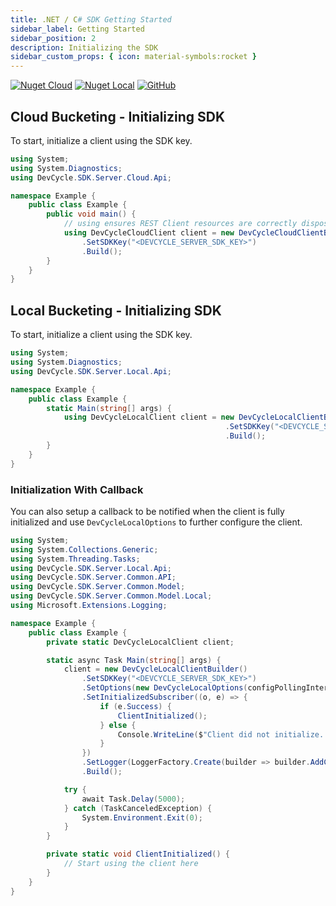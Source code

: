 ```yaml
---
title: .NET / C# SDK Getting Started
sidebar_label: Getting Started
sidebar_position: 2
description: Initializing the SDK
sidebar_custom_props: { icon: material-symbols:rocket }
---
```


[![Nuget Cloud](https://badgen.net/nuget/v/DevCycle.SDK.Server.Cloud)](https://www.nuget.org/packages/DevCycle.SDK.Server.Cloud/)
[![Nuget Local](https://badgen.net/nuget/v/DevCycle.SDK.Server.Cloud)](https://www.nuget.org/packages/DevCycle.SDK.Server.Local/)
[![GitHub](https://img.shields.io/github/stars/devcyclehq/dotnet-server-sdk.svg?style=social&label=Star&maxAge=2592000)](https://github.com/DevCycleHQ/dotnet-server-sdk)

## Cloud Bucketing - Initializing SDK

To start, initialize a client using the SDK key.

```csharp
using System;
using System.Diagnostics;
using DevCycle.SDK.Server.Cloud.Api;

namespace Example {
    public class Example {
        public void main() {
            // using ensures REST Client resources are correctly disposed once no longer required.
            using DevCycleCloudClient client = new DevCycleCloudClientBuilder()
                .SetSDKKey("<DEVCYCLE_SERVER_SDK_KEY>")
                .Build();
        }
    }
}
```

## Local Bucketing - Initializing SDK

To start, initialize a client using the SDK key.

```csharp
using System;
using System.Diagnostics;
using DevCycle.SDK.Server.Local.Api;

namespace Example {
    public class Example {
        static Main(string[] args) {
            using DevCycleLocalClient client = new DevCycleLocalClientBuilder()
                                                .SetSDKKey("<DEVCYCLE_SERVER_SDK_KEY>")
                                                .Build();
        }
    }
}
```

### Initialization With Callback

You can also setup a callback to be notified when the client is fully initialized and use `DevCycleLocalOptions` to further configure the client.

```csharp
using System;
using System.Collections.Generic;
using System.Threading.Tasks;
using DevCycle.SDK.Server.Local.Api;
using DevCycle.SDK.Server.Common.API;
using DevCycle.SDK.Server.Common.Model;
using DevCycle.SDK.Server.Common.Model.Local;
using Microsoft.Extensions.Logging;

namespace Example {
    public class Example {
        private static DevCycleLocalClient client;

        static async Task Main(string[] args) {
            client = new DevCycleLocalClientBuilder()
                .SetSDKKey("<DEVCYCLE_SERVER_SDK_KEY>")
                .SetOptions(new DevCycleLocalOptions(configPollingIntervalMs: 60000, eventFlushIntervalMs: 60000))
                .SetInitializedSubscriber((o, e) => {
                    if (e.Success) {
                        ClientInitialized();
                    } else {
                        Console.WriteLine($"Client did not initialize. Errors: {e.Errors}");
                    }
                })
                .SetLogger(LoggerFactory.Create(builder => builder.AddConsole()))
                .Build();

            try {
                await Task.Delay(5000);
            } catch (TaskCanceledException) {
                System.Environment.Exit(0);
            }
        }

        private static void ClientInitialized() {
            // Start using the client here
        }
    }
}
```
